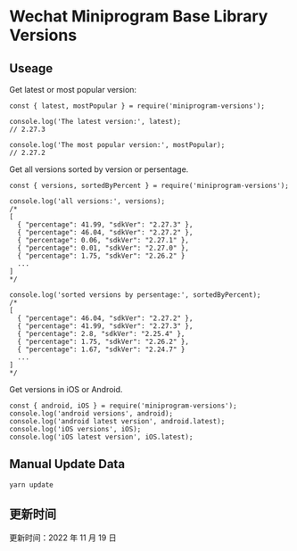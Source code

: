 
# Wechat Miniprogram Base Library Versions

## Useage

Get latest or most popular version:

```;
const { latest, mostPopular } = require('miniprogram-versions');

console.log('The latest version:', latest);
// 2.27.3

console.log('The most popular version:', mostPopular);
// 2.27.2

```

Get all versions sorted by version or persentage.

```
const { versions, sortedByPercent } = require('miniprogram-versions');

console.log('all versions:', versions);
/*
[
  { "percentage": 41.99, "sdkVer": "2.27.3" },
  { "percentage": 46.04, "sdkVer": "2.27.2" },
  { "percentage": 0.06, "sdkVer": "2.27.1" },
  { "percentage": 0.01, "sdkVer": "2.27.0" },
  { "percentage": 1.75, "sdkVer": "2.26.2" }
  ...
]
*/

console.log('sorted versions by persentage:', sortedByPercent);
/*
[
  { "percentage": 46.04, "sdkVer": "2.27.2" },
  { "percentage": 41.99, "sdkVer": "2.27.3" },
  { "percentage": 2.8, "sdkVer": "2.25.4" },
  { "percentage": 1.75, "sdkVer": "2.26.2" },
  { "percentage": 1.67, "sdkVer": "2.24.7" }
  ...
]
*/
```

Get versions in iOS or Android.

```
const { android, iOS } = require('miniprogram-versions');
console.log('android versions', android);
console.log('android latest version', android.latest);
console.log('iOS versions', iOS);
console.log('iOS latest version', iOS.latest);
```

## Manual Update Data

```
yarn update
```

## 更新时间

更新时间：2022 年 11 月 19 日

